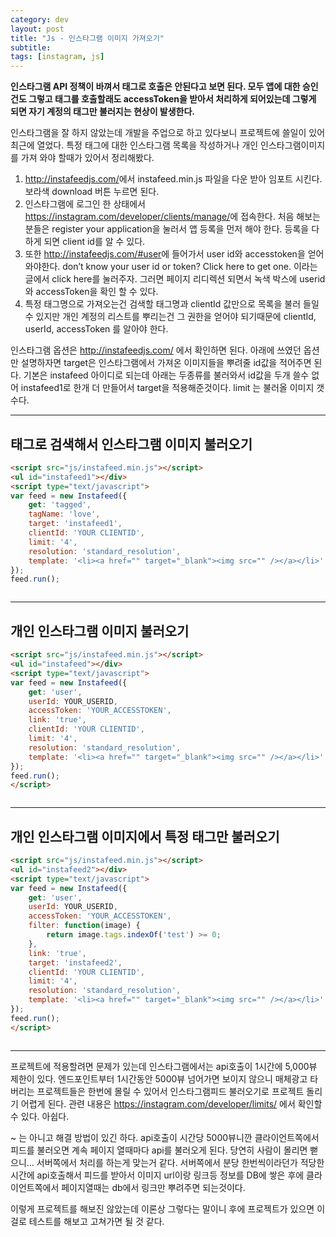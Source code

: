 ```yaml
---
category: dev
layout: post
title: "Js - 인스타그램 이미지 가져오기"
subtitle: 
tags: [instagram, js]
---
```

<strong>인스타그램 API 정책이 바껴서 태그로 호출은 안된다고 보면 된다. 모두 앱에 대한 승인건도 그렇고 태그를 호출할래도 accessToken을 받아서 처리하게 되어있는데 그렇게 되면 자기 계정의 태그만 불러지는 현상이 발생한다.</strong>
<!--more-->

인스타그램을 잘 하지 않았는데 개발을 주업으로 하고 있다보니 프로젝트에 쓸일이 있어 최근에 열었다. 특정 태그에 대한 인스타그램 목록을 작성하거나 개인 인스타그램이미지를 가져 와야 할때가 있어서 정리해봤다.

1. <a href="http://instafeedjs.com/" target="_blank" title="새창" class="link">http://instafeedjs.com/</a>에서 instafeed.min.js 파일을 다운 받아 임포트 시킨다. 보라색 download 버튼 누르면 된다.
2. 인스타그램에 로그인 한 상태에서 <a href="https://instagram.com/developer/clients/manage/" target="_blank" title="새창" class="link">https://instagram.com/developer/clients/manage/</a>에 접속한다. 처음 해보는 분들은 register your application을 눌러서 앱 등록을 먼저 해야 한다. 등록을 다 하게 되면 client id를 알 수 있다.
3. 또한 <a href="http://instafeedjs.com/#user" target="_blank" title="새창">http://instafeedjs.com/#user</a>에 들어가서 user id와 accesstoken을 얻어 와야한다. don’t know your user id or token? Click here to get one. 이라는 글에서 click here를 눌러주자. 그러면 페이지 리디렉션 되면서 녹색 박스에 userid와 accessToken을 확인 할 수 있다.
4. 특정 태그명으로 가져오는건 검색할 태그명과 clientId 값만으로 목록을 불러 들일 수 있지만 개인 계정의 리스트를 뿌리는건 그 권한을 얻어야 되기때문에 clientId, userId, accessToken 를 알아야 한다.

인스타그램 옵션은 <a href="http://instafeedjs.com/" target="_blank" title="새창" class="link">http://instafeedjs.com/</a> 에서 확인하면 된다. 아래에 쓰였던 옵션만 설명하자면 target은 인스타그램에서 가져온 이미지들을 뿌려줄 id값을 적어주면 된다. 기본은 instafeed 아이디로 되는데 아래는 두종류를 불러와서 id값을 두개 쓸수 없어 instafeed1로 한개 더 만들어서 target을 적용해준것이다. limit 는 불러올 이미지 갯수다.
<hr>
<script type="text/javascript" src="/js/instafeed.min.js"></script>

## 태그로 검색해서 인스타그램 이미지 불러오기
```html
<script src="js/instafeed.min.js"></script>
<ul id="instafeed1"></div>
<script type="text/javascript">
var feed = new Instafeed({
    get: 'tagged',
    tagName: 'love',
    target: 'instafeed1',
    clientId: 'YOUR CLIENTID',
    limit: '4',
    resolution: 'standard_resolution',
    template: '<li><a href="" target="_blank"><img src="" /></a></li>'
});
feed.run();
```
<ul id="instafeed1"></ul>
<hr>

## 개인 인스타그램 이미지 불러오기
```html
<script src="js/instafeed.min.js"></script>
<ul id="instafeed"></div>
<script type="text/javascript">
var feed = new Instafeed({
    get: 'user',
    userId: YOUR_USERID,
    accessToken: 'YOUR_ACCESSTOKEN',
    link: 'true',
    clientId: 'YOUR CLIENTID',
    limit: '4',
    resolution: 'standard_resolution',
    template: '<li><a href="" target="_blank"><img src="" /></a></li>'
});
feed.run();
</script>
```
<ul id="instafeed"></ul>
<hr>

## 개인 인스타그램 이미지에서 특정 태그만 불러오기
```html
<script src="js/instafeed.min.js"></script>
<ul id="instafeed2"></div>
<script type="text/javascript">
var feed = new Instafeed({
    get: 'user',
    userId: YOUR_USERID,
    accessToken: 'YOUR_ACCESSTOKEN',
    filter: function(image) {
        return image.tags.indexOf('test') >= 0;
    },
    link: 'true',
    target: 'instafeed2',
    clientId: 'YOUR CLIENTID',
    limit: '4',
    resolution: 'standard_resolution',
    template: '<li><a href="" target="_blank"><img src="" /></a></li>'
});
feed.run();
</script>
```
<ul id="instafeed2"></ul>
<hr>

<p>프로젝트에 적용할려면 문제가 있는데 인스타그램에서는 api호출이 1시간에 5,000뷰 제한이 있다. 엔드포인트부터 1시간동안 5000뷰 넘어가면 보이지 않으니 매체광고 타버리는 프로젝트들은 한번에 몰릴 수 있어서 인스타그램피드 불러오기로 프로젝트 돌리기 어렵게 된다. 관련 내용은 <a href="https://instagram.com/developer/limits/" target="_blank" title="새창">https://instagram.com/developer/limits/</a> 에서 확인할 수 있다. 아쉽다.</p>
<p>~ 는 아니고 해결 방법이 있긴 하다. api호출이 시간당 5000뷰니깐 클라이언트쪽에서 피드를 불러오면 계속 페이지 열때마다 api를 불러오게 된다. 당연히 사람이 몰리면 뻗으니… 서버쪽에서 처리를 하는게 맞는거 같다. 서버쪽에서 분당 한번씩이라던가 적당한 시간에 api호출해서 피드를 받아서 이미지 url이랑 링크등 정보를 DB에 쌓은 후에 클라이언트쪽에서 페이지열때는 db에서 링크만 뿌려주면 되는것이다. </p>
<p>이렇게 프로젝트를 해보진 않았는데 이론상 그렇다는 말이니 후에 프로젝트가 있으면 이걸로 테스트를 해보고 고쳐가면 될 것 같다.</p>

<style>
#instafeed1, #instafeed, #instafeed2 {
	overflow: hidden;
	display: block;
}

#instafeed1 li, #instafeed li, #instafeed2 li {
	float: left;
	width: 200px;
	height: 200px;
}
</style>